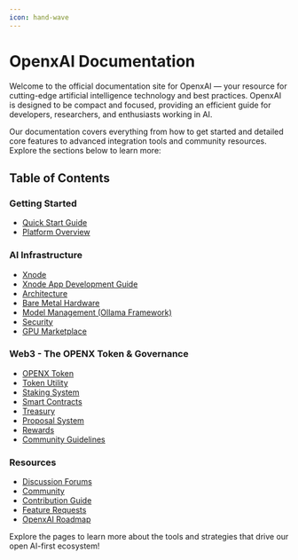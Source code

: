 ```yaml
---
icon: hand-wave
---
```


# OpenxAI Documentation

Welcome to the official documentation site for OpenxAI — your resource for cutting-edge artificial intelligence technology and best practices. OpenxAI is designed to be compact and focused, providing an efficient guide for developers, researchers, and enthusiasts working in AI.

Our documentation covers everything from how to get started and detailed core features to advanced integration tools and community resources. Explore the sections below to learn more:

## Table of Contents

### Getting Started

- [Quick Start Guide](/getting-started/quick-start-guide)
- [Platform Overview](/getting-started/platform-overview)

### AI Infrastructure

- [Xnode](/infrastructure/xnode)
- [Xnode App Development Guide](/infrastructure/xnode)
- [Architecture](/infrastructure/architecture)
- [Bare Metal Hardware](/infrastructure/bare-metal-hardware)
- [Model Management (Ollama Framework)](/infrastructure/model-management)
- [Security](/infrastructure/security)
- [GPU Marketplace](/infrastructure/gpu-marketplace)

### Web3 - The OPENX Token & Governance

- [OPENX Token](/web3/openxai-token)
- [Token Utility](/web3/token-utility)
- [Staking System](/web3/staking-system)
- [Smart Contracts](/web3/smart-contracts)
- [Treasury](/web3/treasury)
- [Proposal System](/web3/proposal-system)
- [Rewards](/web3/rewards)
- [Community Guidelines](/web3/community-guidelines)

### Resources

- [Discussion Forums](/resources/discussion-forums)
- [Community](/resources/community)
- [Contribution Guide](/resources/contribution-guide)
- [Feature Requests](/resources/feature-requests)
- [OpenxAI Roadmap](https://changelog.openxai.org/planned)

Explore the pages to learn more about the tools and strategies that drive our open AI-first ecosystem!
